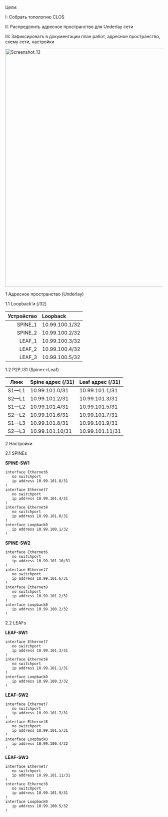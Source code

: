 Цели:

I:    Собрать топологию CLOS

II:   Распределить адресное пространство для Underlay сети

III:  Зафиксировать в документации план работ, адресное пространство, схему сети, настройки

<img width="1221" height="760" alt="Screenshot_13" src="https://github.com/user-attachments/assets/86b73445-bfe7-450a-aebd-a55928394dc2" />

1 Адресное пространство (Underlay)

1.1 Loopback’и (/32)

| Устройство | Loopback |
|-----------:|:---------|
| SPINE_1    | 10.99.100.1/32 |
| SPINE_2    | 10.99.100.2/32 |
| LEAF_1     | 10.99.100.3/32 |
| LEAF_2     | 10.99.100.4/32 |
| LEAF_3     | 10.99.100.5/32 |


1.2 P2P /31 (Spine↔Leaf)

| Линк | Spine адрес (/31) | Leaf адрес (/31) |
|:----:|:------------------|:-----------------|
| S1—L1 | 10.99.101.0/31 | 10.99.101.1/31 |
| S2—L1 | 10.99.101.2/31 | 10.99.101.3/31 |
| S1—L2 | 10.99.101.4/31 | 10.99.101.5/31 |
| S2—L2 | 10.99.101.6/31 | 10.99.101.7/31 |
| S1—L3 | 10.99.101.8/31 | 10.99.101.9/31 |
| S2—L3 | 10.99.101.10/31 | 10.99.101.11/31 |


2 Настройки

2.1 SPINEs

**SPINE-SW1**

```
interface Ethernet6
   no switchport
   ip address 10.99.101.8/31
!
interface Ethernet7
   no switchport
   ip address 10.99.101.4/31
!
interface Ethernet8
   no switchport
   ip address 10.99.101.0/31
!
interface Loopback0
   ip address 10.99.100.1/32
!
```

**SPINE-SW2**

```
interface Ethernet6
   no switchport
   ip address 10.99.101.10/31
!
interface Ethernet7
   no switchport
   ip address 10.99.101.6/31
!
interface Ethernet8
   no switchport
   ip address 10.99.101.2/31
!
interface Loopback0
   ip address 10.99.100.2/32
!
```

2.2 LEAFs

**LEAF-SW1**

```
interface Ethernet7
   no switchport
   ip address 10.99.101.3/31
!
interface Ethernet8
   no switchport
   ip address 10.99.101.1/31
!
interface Loopback0
   ip address 10.99.100.3/32
!
```

**LEAF-SW2**

```
interface Ethernet7
   no switchport
   ip address 10.99.101.7/31
!
interface Ethernet8
   no switchport
   ip address 10.99.101.5/31
!
interface Loopback0
   ip address 10.99.100.4/32
!
```

**LEAF-SW3**

```
interface Ethernet7
   no switchport
   ip address 10.99.101.11/31
!
interface Ethernet8
   no switchport
   ip address 10.99.101.9/31
!
interface Loopback0
   ip address 10.99.100.5/32
!
```
